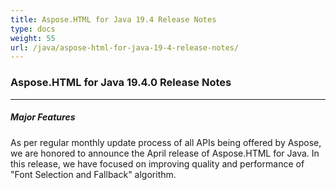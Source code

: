 ```yaml
---
title: Aspose.HTML for Java 19.4 Release Notes
type: docs
weight: 55
url: /java/aspose-html-for-java-19-4-release-notes/
---
```

### **Aspose.HTML for Java 19.4.0 Release Notes** ### 

- - -

##### **Major Features** ##### 

As per regular monthly update process of all APIs being offered by Aspose, we are honored to announce the April release of Aspose.HTML for Java. In this release, we have focused on improving quality and performance of "Font Selection and Fallback" algorithm.